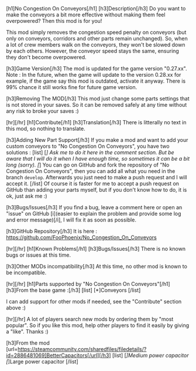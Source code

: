 [h1]No Congestion On Conveyors[/h1]
[h3]Description[/h3]
Do you want to make the conveyors a bit more effective without making them feel overpowered?
Then this mod is for you!

This mod simply removes the congestion speed penalty on conveyors (but only on conveyors, corridors and other parts remain unchanged).
So, when a lot of crew members walk on the conveyors, they won't be slowed down by each others.
However, the conveyor speed stays the same, ensuring they don't become overpowered.

[h3]Game Version[/h3]
The mod is updated for the game version "0.27.xx".
Note : In the future, when the game will update to the version 0.28.xx for example, if the game say this mod is outdated, activate it anyway. There is 99% chance it still works fine for future game version.

[h3]Removing The MOD[/h3]
This mod just change some parts settings that is not stored in your saves. So it can be removed safely at any time without any risk to broke your saves :)

[hr][/hr]
[h1]Contribute[/h1]
[h3]Translation[/h3]
There is litterally no text in this mod, so nothing to translate.

[h3]Adding New Part Support[/h3]
If you make a mod and want to add your custom conveyors to "No Congestion On Conveyors", you have two solutions :
[list]
[*] Ask me to do it here in the comment section. But be aware that I will do it when I have enough time, so sometimes it can be a bit long (sorry).
[*] You can go on GitHub and fork the repository of "No Congestion On Conveyors", then you can add all what you need in the branch `develop`. Afterwards you just need to make a push request and I will accept it.
[/list]
Of course it is faster for me to accept a push request on GitHub than adding your parts myself, but if you don't know how to do, it is ok, just ask me :)

[h3]Bugs/Issues[/h3]
If you find a bug, leave a comment here or open an "issue" on GitHub [i](easier to explain the problem and provide some log and error message)[/i], I will fix it as soon as possible.

[h3]GitHub Repository[/h3]
It is here : https://github.com/FooPhoenix/No_Congestion_On_Conveyors

[hr][/hr]
[h1]Known Problems[/h1]
[h3]Bugs/Issues[/h3]
There is no known bugs or issues at this time.

[h3]Other MODs incompatibility[/h3]
At this time, no other mod is known to be incompatible.

[hr][/hr]
[h1]Parts supported by "No Congestion On Conveyors"[/h1]
[h3]From the base game :[/h3]
[list]
[*]Conveyors
[/list]

I can add support for other mods if needed, see the "Contribute" section above :)



[hr][/hr]
A lot of players search new mods by ordering them by "most popular". So if you like this mod, help other players to find it easily by giving a "like". Thanks :)



[h3]From the mod [url=https://steamcommunity.com/sharedfiles/filedetails/?id=2886481069]BetterCapacitors[/url][/h3]
[list]
[*]Medium power capacitor
[*]Large power capacitor
[/list]

